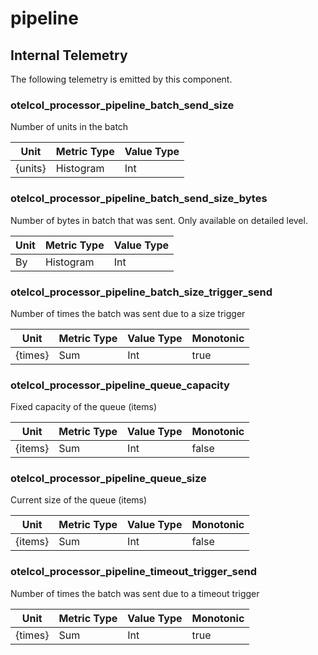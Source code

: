 [comment]: <> (Code generated by mdatagen. DO NOT EDIT.)

# pipeline

## Internal Telemetry

The following telemetry is emitted by this component.

### otelcol_processor_pipeline_batch_send_size

Number of units in the batch

| Unit | Metric Type | Value Type |
| ---- | ----------- | ---------- |
| {units} | Histogram | Int |

### otelcol_processor_pipeline_batch_send_size_bytes

Number of bytes in batch that was sent. Only available on detailed level.

| Unit | Metric Type | Value Type |
| ---- | ----------- | ---------- |
| By | Histogram | Int |

### otelcol_processor_pipeline_batch_size_trigger_send

Number of times the batch was sent due to a size trigger

| Unit | Metric Type | Value Type | Monotonic |
| ---- | ----------- | ---------- | --------- |
| {times} | Sum | Int | true |

### otelcol_processor_pipeline_queue_capacity

Fixed capacity of the queue (items)

| Unit | Metric Type | Value Type | Monotonic |
| ---- | ----------- | ---------- | --------- |
| {items} | Sum | Int | false |

### otelcol_processor_pipeline_queue_size

Current size of the queue (items)

| Unit | Metric Type | Value Type | Monotonic |
| ---- | ----------- | ---------- | --------- |
| {items} | Sum | Int | false |

### otelcol_processor_pipeline_timeout_trigger_send

Number of times the batch was sent due to a timeout trigger

| Unit | Metric Type | Value Type | Monotonic |
| ---- | ----------- | ---------- | --------- |
| {times} | Sum | Int | true |
